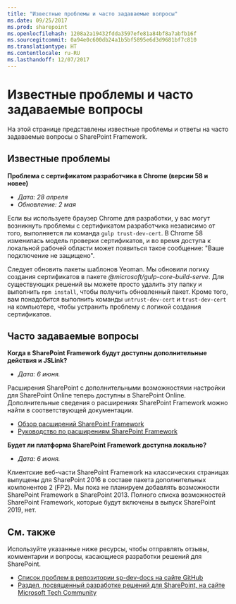 ```yaml
---
title: "Известные проблемы и часто задаваемые вопросы"
ms.date: 09/25/2017
ms.prod: sharepoint
ms.openlocfilehash: 1208a2a19432fdda3597efe81a84bf8a7abfb16f
ms.sourcegitcommit: 0a94e0c600db24a1b5bf5895e6d3d9681bf7c810
ms.translationtype: HT
ms.contentlocale: ru-RU
ms.lasthandoff: 12/07/2017
---
```

# <a name="known-issues-and-frequently-asked-questions"></a>Известные проблемы и часто задаваемые вопросы

На этой странице представлены известные проблемы и ответы на часто задаваемые вопросы о SharePoint Framework. 

## <a name="known-issues"></a>Известные проблемы

**Проблема с сертификатом разработчика в Chrome (версии 58 и новее)**

- *Дата: 28 апреля*
- *Обновление: 2 мая*

Если вы используете браузер Chrome для разработки, у вас могут возникнуть проблемы с сертификатом разработчика независимо от того, выполняется ли команда `gulp trust-dev-cert`. В Chrome 58 изменилась модель проверки сертификатов, и во время доступа к локальной рабочей области может появиться такое сообщение: "Ваше подключение не защищено".

Следует обновить пакеты шаблонов Yeoman. Мы обновили логику создания сертификатов в пакете *@microsoft/gulp-core-build-serve*. Для существующих решений вы можете просто удалить эту папку и выполнить `npm install`, чтобы получить обновленный пакет. Кроме того, вам понадобится выполнить команды `untrust-dev-cert` и `trust-dev-cert` на компьютере, чтобы устранить проблему с логикой создания сертификатов. 

## <a name="frequently-asked-questions"></a>Часто задаваемые вопросы

**Когда в SharePoint Framework будут доступны дополнительные действия и JSLink?**

- *Дата: 6 июня.*

Расширения SharePoint с дополнительными возможностями настройки для SharePoint Online теперь доступны в SharePoint Online. Дополнительные сведения о расширениях SharePoint Framework можно найти в соответствующей документации.

- [Обзор расширений SharePoint Framework](./extensions/overview-extensions.md)
- [Руководство по расширениям SharePoint Framework](./extensions/get-started/build-a-hello-world-extension.md)

**Будет ли платформа SharePoint Framework доступна локально?**

- *Дата: 6 июня.*

Клиентские веб-части SharePoint Framework на классических страницах выпущены для SharePoint 2016 в составе пакета дополнительных компонентов 2 (FP2). Мы пока не планируем добавлять возможности SharePoint Framework в SharePoint 2013. Полного списка возможностей SharePoint Framework, которые будут включены в выпуск SharePoint 2019, нет.

## <a name="see-also"></a>См. также
Используйте указанные ниже ресурсы, чтобы отправлять отзывы, комментарии и вопросы, касающиеся разработки решений для SharePoint. 

* [Список проблем в репозитории sp-dev-docs на сайте GitHub](https://github.com/SharePoint/sp-dev-docs/issues)
* [Раздел, посвященный разработке решений для SharePoint, на сайте Microsoft Tech Community](https://aka.ms/sppnp-community)
